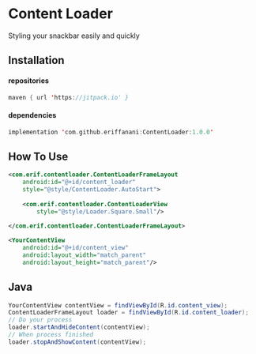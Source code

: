 # Content Loader
Styling your snackbar easily and quickly

## Installation
#### repositories
```kotlin
maven { url 'https://jitpack.io' }
```

#### dependencies
```kotlin
implementation 'com.github.eriffanani:ContentLoader:1.0.0'
```

## How To Use
```xml
<com.erif.contentloader.ContentLoaderFrameLayout
    android:id="@+id/content_loader"
    style="@style/ContentLoader.AutoStart">
  
    <com.erif.contentloader.ContentLoaderView
        style="@style/Loader.Square.Small"/>
  
</com.erif.contentloader.ContentLoaderFrameLayout>

<YourContentView
    android:id="@+id/content_view"
    android:layout_width="match_parent"
    android:layout_height="match_parent"/>

```
## Java
```java
YourContentView contentView = findViewById(R.id.content_view);
ContentLoaderFrameLayout loader = findViewById(R.id.content_loader);
// Do your process
loader.startAndHideContent(contentView);
// When process finished
loader.stopAndShowContent(contentView);
```
